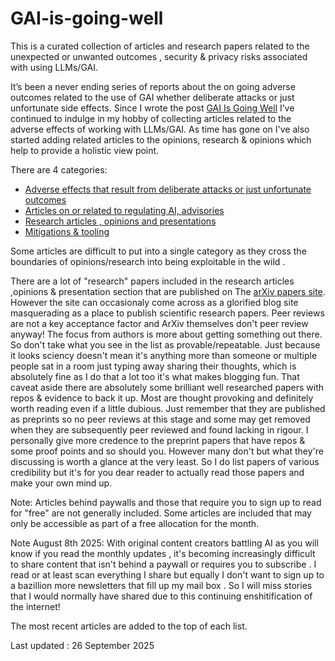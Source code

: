 # GAI-is-going-well

This is a  curated collection of articles and  research  papers related to  the unexpected  or unwanted outcomes , security &amp; privacy  risks associated with using LLMs/GAI.

It’s been a never ending series of reports about the on going adverse outcomes related to the use of GAI whether deliberate attacks or just unfortunate side effects. Since I wrote the post [GAI Is Going Well](https://grumpygrace.dev/posts/gai-is-going-well/) I’ve continued to indulge in my hobby of collecting articles related to the adverse effects of working with LLMs/GAI. As time has gone on I've also started adding related articles to the opinions, research & opinions which help to provide a holistic view point.

There are 4 categories:

* [Adverse effects that result from deliberate attacks or just unfortunate outcomes](https://github.com/grapesfrog/GAI-is-going-well/blob/main/in-the-wild.md#in-the-wild-in-the-wild)
* [Articles on or related to  regulating AI, advisories](https://github.com/grapesfrog/GAI-is-going-well/blob/main/regulate-ai.md#regulating-ai--advisories-regulating-ai-advisories)
* [Research articles , opinions  and presentations](https://github.com/grapesfrog/GAI-is-going-well/blob/main/opinion.md#opinions--research--presentations-opinions-research--presentations)
* [Mitigations & tooling](https://github.com/grapesfrog/GAI-is-going-well/blob/main/mitigation.md#mitigations--tooling-mitigations--tooling)

Some articles are difficult to put into a single category as they cross the boundaries of opinions/research into being exploitable in the wild .

There are a lot of "research" papers included in the research articles ,opinions & presentation section that are published on The [arXiv papers site](https://arxiv.org/). However the site can occasionaly come across as  a glorified blog site masquerading as a place to publish scientific research papers. Peer reviews are not a key acceptance factor  and ArXiv themselves don't peer review  anyway! The focus from authors is  more about getting something out there. So don't take what you see in the list as provable/repeatable. Just because it looks sciency doesn't mean it's anything more than someone or multiple  people sat in a room just typing away sharing their thoughts, which is absolutely fine as I do that a lot too it's what makes blogging fun. That caveat aside there are absolutely  some brilliant well researched papers with repos &  evidence to back it up. Most are thought provoking and definitely worth reading even if a little dubious. Just remember that they are published as preprints so no peer reviews at this stage and some may get removed when they are subsequently peer reviewed and found lacking in rigour. I personally give more credence to the preprint papers that have repos & some proof points and so should you. However many don't  but what they're discussing is worth a glance at the very least. So I do list papers of various credibility but it's for you dear reader to actually read those papers and make your own mind up.

Note: Articles behind paywalls and those that require you to sign up to read for "free" are not generally included. Some articles are included that may only be accessible as part of a free allocation for the month.

Note August 8th 2025:  With original content creators battling AI as you will know if you read the monthly updates , it's becoming increasingly difficult to share content that isn't behind a paywall or requires you to subscribe . I read or at least scan everything I share but equally I don't want to sign up to a bazillion  more newsletters that fill up my mail box . So I will miss stories that I would normally have shared due to this continuing enshitification of the internet!


The most recent articles are added to the top of each list.

Last updated : 26 September 2025
